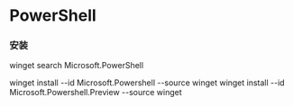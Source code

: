 # PowerShell

### 安装

winget search Microsoft.PowerShell

winget install --id Microsoft.Powershell --source winget
winget install --id Microsoft.Powershell.Preview --source winget